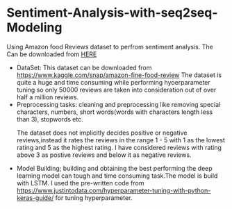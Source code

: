 # Sentiment-Analysis-with-seq2seq-Modeling
Using Amazon food Reviews dataset to perfrom sentiment analysis. The Can be downloaded from <a href="https://www.kaggle.com/snap/amazon-fine-food-reviews">HERE</a>  
<ul>
  <li>DataSet: This dataset can be downloaded from  
               <a href="https://www.kaggle.com/snap/amazon-fine-food-reviews">https://www.kaggle.com/snap/amazon-fine-food-review</a> The dataset is quite a huge and time consuming while performing hyoerparameter tuning so only 50000 reviews are taken into consideration out of over half a million reviews.  
  <li> Preprocessing tasks: cleaning and preprocessing like removing special characters, numbers, short words(words with characters length less than 3), stopwords etc.  
    <p>The dataset does not implicitly decides positive or negative reviews,instead it rates the reviews in the range 1 - 5 with 1 as the lowest rating and 5 as the highest rating. I have considered reviews with rating above 3 as postive reviews and below it as negative reviews.</p></li>  
   <li>Model Building; building and obtaining the best performing the deep learning model can tough and time consuming task.The model is build with LSTM.
  I used the pre-written code  from <a href = "https://www.justintodata.com/hyperparameter-tuning-with-python-keras-guide/">https://www.justintodata.com/hyperparameter-tuning-with-python-keras-guide/</a> for tuning hyperparameter. 
